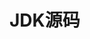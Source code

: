 


# JDK源码
<!-- 

JDK源码
https://gitee.com/gaohwh/jdk-sources/tree/master



https://www.cnblogs.com/leiandjing/articles/12730997.html
https://blog.csdn.net/like_java_/article/details/110136928


问题：Cannot start compilation:the output path is not specified
https://blog.csdn.net/tigaobansongjiahuan8/article/details/90237444


-->
